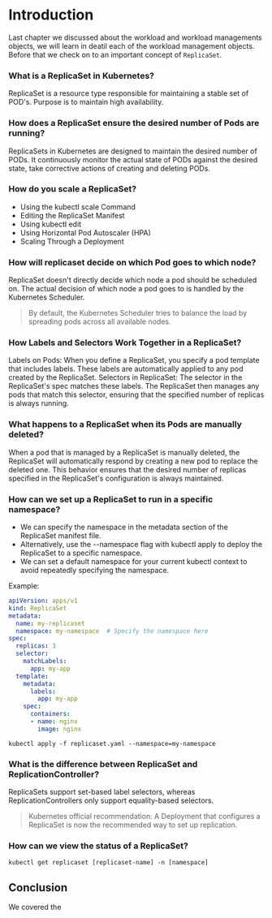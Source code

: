 # Introduction 
Last chapter we discussed about the workload and workload managements objects, we will learn in deatil each of the workload management objects. Before that we check on to an important concept of `ReplicaSet`.

### What is a ReplicaSet in Kubernetes?
ReplicaSet is a resource type responsible for maintaining a stable set of POD's. Purpose is to maintain high availability.

### How does a ReplicaSet ensure the desired number of Pods are running?
ReplicaSets in Kubernetes are designed to maintain the desired number of PODs. It continuously monitor the actual state of PODs against the desired state, take corrective actions of creating and deleting PODs.

### How do you scale a ReplicaSet?
* Using the kubectl scale Command
* Editing the ReplicaSet Manifest
* Using kubectl edit 
* Using Horizontal Pod Autoscaler (HPA)
* Scaling Through a Deployment

### How will replicaset decide on which Pod goes to which node? 
ReplicaSet doesn't directly decide which node a pod should be scheduled on. The actual decision of which node a pod goes to is handled by the Kubernetes Scheduler.
> By default, the Kubernetes Scheduler tries to balance the load by spreading pods across all available nodes. 

### How Labels and Selectors Work Together in a ReplicaSet?
Labels on Pods: When you define a ReplicaSet, you specify a pod template that includes labels. These labels are automatically applied to any pod created by the ReplicaSet.
Selectors in ReplicaSet: The selector in the ReplicaSet's spec matches these labels. The ReplicaSet then manages any pods that match this selector, ensuring that the specified number of replicas is always running.
  
### What happens to a ReplicaSet when its Pods are manually deleted?
When a pod that is managed by a ReplicaSet is manually deleted, the ReplicaSet will automatically respond by creating a new pod to replace the deleted one. This behavior ensures that the desired number of replicas specified in the ReplicaSet's configuration is always maintained.

### How can we set up a ReplicaSet to run in a specific namespace?
* We can specify the namespace in the metadata section of the ReplicaSet manifest file.
* Alternatively, use the --namespace flag with kubectl apply to deploy the ReplicaSet to a specific namespace.
* We can set a default namespace for your current kubectl context to avoid repeatedly specifying the namespace.

Example:
```YAML
apiVersion: apps/v1
kind: ReplicaSet
metadata:
  name: my-replicaset
  namespace: my-namespace  # Specify the namespace here
spec:
  replicas: 3
  selector:
    matchLabels:
      app: my-app
  template:
    metadata:
      labels:
        app: my-app
    spec:
      containers:
      - name: nginx
        image: nginx
```
```
kubectl apply -f replicaset.yaml --namespace=my-namespace
```

### What is the difference between ReplicaSet and ReplicationController?
ReplicaSets support set-based label selectors, whereas ReplicationControllers only support equality-based selectors.
> Kubernetes official recommendation: A Deployment that configures a ReplicaSet is now the recommended way to set up replication.

### How can we view the status of a ReplicaSet?
```
kubectl get replicaset [replicaset-name] -n [namespace]
```

## Conclusion
We covered the